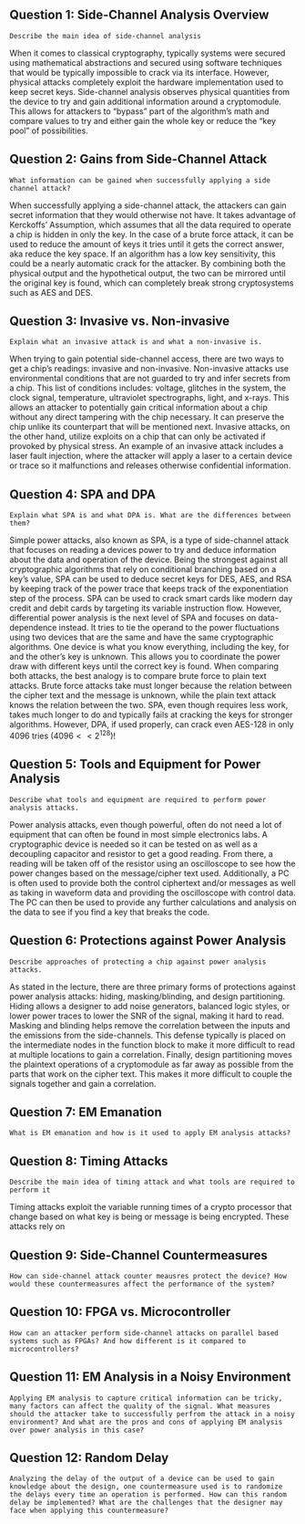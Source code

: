 
## Question 1: Side-Channel Analysis Overview

```ad-question
Describe the main idea of side-channel analysis
```

When it comes to classical cryptography, typically systems were secured using mathematical abstractions and secured using software techniques that would be typically impossible to crack via its interface. However, physical attacks completely exploit the hardware implementation used to keep secret keys. Side-channel analysis observes physical quantities from the device to try and gain additional information around a cryptomodule. This allows for attackers to “bypass” part of the algorithm’s math and compare values to try and either gain the whole key or reduce the “key pool” of possibilities.


## Question 2: Gains from Side-Channel Attack

```ad-question
What information can be gained when successfully applying a side channel attack?
```

When successfully applying a side-channel attack, the attackers can gain secret information that they would otherwise not have. It takes advantage of Kerckoffs’ Assumption, which assumes that all the data required to operate a chip is hidden in only the key. In the case of a brute force attack, it can be used to reduce the amount of keys it tries until it gets the correct answer, aka reduce the key space. If an algorithm has a low key sensitivity, this could be a nearly automatic crack for the attacker. By combining both the physical output and the hypothetical output, the two can be mirrored until the original key is found, which can completely break strong cryptosystems such as AES and DES.

## Question 3: Invasive vs. Non-invasive

```ad-question
Explain what an invasive attack is and what a non-invasive is.
```

When trying to gain potential side-channel access, there are two ways to get a chip’s readings: invasive and non-invasive. Non-invasive attacks use environmental conditions that are not guarded to try and infer secrets from a chip. This list of conditions includes: voltage, glitches in the system, the clock signal, temperature, ultraviolet spectrographs, light, and x-rays. This allows an attacker to potentially gain critical information about a chip without any direct tampering with the chip necessary. It can preserve the chip unlike its counterpart that will be mentioned next. Invasive attacks, on the other hand, utilize exploits on a chip that can only be activated if provoked by physical stress. An example of an invasive attack includes a laser fault injection, where the attacker will apply a laser to a certain device or trace so it malfunctions and releases otherwise confidential information.

## Question 4: SPA and DPA

```ad-question
Explain what SPA is and what DPA is. What are the differences between them?
```

Simple power attacks, also known as SPA, is a type of side-channel attack that focuses on reading a devices power to try and deduce information about the data and operation of the device. Being the strongest against all cryptographic algorithms that rely on conditional branching based on a key’s value, SPA can be used to deduce secret keys for DES, AES, and RSA by keeping track of the power trace that keeps track of the exponentiation step of the process. SPA can be used to crack smart cards like modern day credit and debit cards by targeting its variable instruction flow. However, differential power analysis is the next level of SPA and focuses on data-dependence instead. It tries to tie the operand to the power fluctuations using two devices that are the same and have the same cryptographic algorithms. One device is what you know everything, including the key, for and the other’s key is unknown. This allows you to coordinate the power draw with different keys until the correct key is found. When comparing both attacks, the best analogy is to compare brute force to plain text attacks. Brute force attacks take must longer because the relation between the cipher text and the message is unknown, while the plain text attack knows the relation between the two. SPA, even though requires less work, takes much longer to do and typically fails at cracking the keys for stronger algorithms. However, DPA, if used properly, can crack even AES-128 in only 4096 tries ($4096 << 2^{128}$)!

## Question 5: Tools and Equipment for Power Analysis

```ad-question
Describe what tools and equipment are required to perform power analysis attacks.
```

Power analysis attacks, even though powerful, often do not need a lot of equipment that can often be found in most simple electronics labs. A cryptographic device is needed so it can be tested on as well as a decoupling capacitor and resistor to get a good reading. From there, a reading will be taken off of the resistor using an oscilloscope to see how the power changes based on the message/cipher text used. Additionally, a PC is often used to provide both the control ciphertext and/or messages as well as taking in waveform data and providing the oscilloscope with control data. The PC can then be used to provide any further calculations and analysis on the data to see if you find a key that breaks the code.

## Question 6: Protections against Power Analysis

```ad-question
Describe approaches of protecting a chip against power analysis attacks.
```

As stated in the lecture, there are three primary forms of protections against power analysis attacks: hiding, masking/blinding, and design partitioning. Hiding allows a designer to add noise generators, balanced logic styles, or lower power traces to lower the SNR of the signal, making it hard to read. Masking and blinding helps remove the correlation between the inputs and the emissions from the side-channels. This defense typically is placed on the intermediate nodes in the function block to make it more difficult to read at multiple locations to gain a correlation. Finally, design partitioning moves the plaintext operations of a cryptomodule as far away as possible from the parts that work on the cipher text. This makes it more difficult to couple the signals together and gain a correlation.

## Question 7: EM Emanation

```ad-question
What is EM emanation and how is it used to apply EM analysis attacks?
```



## Question 8: Timing Attacks

```ad-question
Describe the main idea of timing attack and what tools are required to perform it
```

Timing attacks exploit the variable running times of a crypto processor that change based on what key is being or message is being encrypted. These attacks rely on 

## Question 9: Side-Channel Countermeasures

```ad-question
How can side-channel attack counter meausres protect the device? How would these countermeasures affect the performance of the system?
```

## Question 10: FPGA vs. Microcontroller

```ad-question
How can an attacker perform side-channel attacks on parallel based systems such as FPGAs? And how different is it compared to microcontrollers?
```

## Question 11: EM Analysis in a Noisy Environment

```ad-question
Applying EM analysis to capture critical information can be tricky, many factors can affect the quality of the signal. What measures should the attacker take to successfully perfrom the attack in a noisy environment? And what are the pros and cons of applying EM analysis over power analysis in this case?
```

## Question 12: Random Delay

```ad-question
Analyzing the delay of the output of a device can be used to gain knowledge about the design, one countermeasure used is to randomize the delays every time an operation is performed. How can this random delay be implemented? What are the challenges that the designer may face when applying this countermeasure?
```